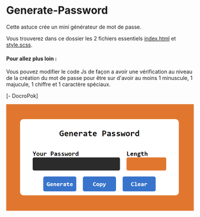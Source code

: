 # Generate-Password

Cette astuce crée un mini générateur de mot de passe.

Vous trouverez dans ce dossier les 2 fichiers essentiels [index.html](index.html) et [style.scss](style.scss).

####  Pour allez plus loin :
Vous pouvez modifier le code Js de façon a avoir une vérification au niveau de la création du mot de passe pour être sur d'avoir au moins 1 minuscule, 1 majucule, 1 chiffre et 1 caractère spéciaux.

[- DocroPok]

<div align="center">
  <img src="https://github.com/DoctorPok42/Astuces-Web/blob/main/V2/IMG/Generate-Password.PNG">
</div>
